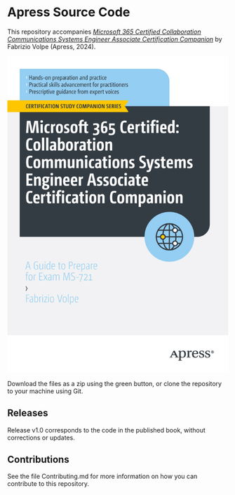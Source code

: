 # Apress Source Code

This repository accompanies [*Microsoft 365 Certified Collaboration Communications Systems Engineer Associate Certification Companion*](https://link.springer.com/book/9798868805172) by Fabrizio Volpe (Apress, 2024).

[comment]: #cover
![Cover image](979-8-8688-0517-2.jpg)

Download the files as a zip using the green button, or clone the repository to your machine using Git.

## Releases

Release v1.0 corresponds to the code in the published book, without corrections or updates.

## Contributions

See the file Contributing.md for more information on how you can contribute to this repository.